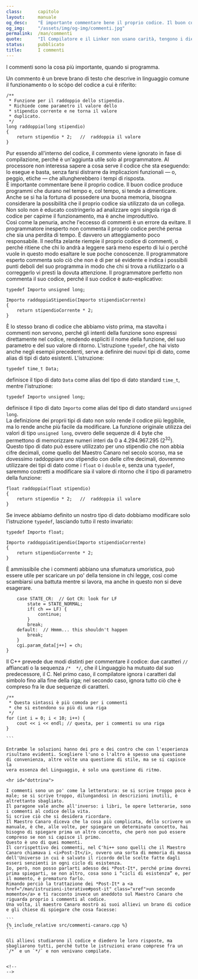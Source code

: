 ```yaml
---
class:      capitolo
layout:     manuale
og_desc:    "È importante commentare bene il proprio codice. Il buon codice produce programmi che durano nel tempo e, col tempo, si tende a dimenticare."
og_img:     "/assets/img/og-img/commenti.jpg"
permalink:  /man/commenti
quote:      "Il Compilatore e il Linker non usano carità, tengono i diecimila oggetti per cani di paglia"
status:     pubblicato
title:      I commenti
---
```


I commenti sono la cosa più importante, quando si programma.

Un commento è un breve brano di testo che descrive in linguaggio comune il funzionamento o lo scòpo del codice a cui è riferito:

```
/**
 * Funzione per il raddoppio dello stipendio.
 * Richiede come parametro il valore dello 
 * stipendio corrente e ne torna il valore 
 * duplicato.
 */
long raddoppia(long stipendio)
{
    return stipendio * 2;   //  raddoppia il valore 
}
```

Pur essendo all'interno del codice, il commento viene ignorato in fase di compilazione, perché è un'aggiunta utile solo al programmatore. 
Al processore non interessa sapere a cosa serve il codice che sta eseguendo: lo esegue e basta, senza farsi distrarre da implicazioni funzionali &mdash; o, peggio, etiche &mdash; che allungherebbero i tempi di risposta.  
È importante commentare bene il proprio codice.
Il buon codice produce programmi che durano nel tempo e, col tempo, si tende a dimenticare.
Anche se si ha la fortuna di possedere una buona memoria, bisogna considerare la possibilità che il proprio codice sia utilizzato da un collega. 
Non solo non è educato costringerlo ad analizzare ogni singola riga di codice per capirne il funzionamento, ma è anche improduttivo.  
Così come la penuria, anche l'eccesso di commenti è un errore da evitare.
Il programmatore inesperto non commenta il proprio codice perché pensa che sia una perdita di tempo. È davvero un atteggiamento poco responsabile.
Il neofita zelante riempie il proprio codice di commenti, o perché ritiene che chi lo andrà a leggere sarà meno esperto di lui o perché vuole in questo modo esaltare le sue poche conoscenze.
Il programmatore esperto commenta solo ciò che non è di per sé evidente e indica i possibili punti deboli del suo programma in modo che chi si trova a riutilizzarlo o a correggerlo vi presti la dovuta attenzione.
Il programmatore perfetto non commenta il suo codice, perché il suo codice è auto-esplicativo:

```
typedef Importo unsigned long;

Importo raddoppiaStipendio(Importo stipendioCorrente)
{
    return stipendioCorrente * 2;   
}
```

È lo stesso brano di codice che abbiamo visto prima, ma stavolta i commenti non servono, perché gli intenti della funzione sono espressi direttamente nel codice, rendendo espliciti il nome della funzione, del suo parametro e del suo valore di ritorno.
L'istruzione `typedef`, che hai visto anche negli esempii precedenti, serve a  definire dei nuovi tipi di dato, come alias di tipi di dato esistenti.
L'istruzione:

```
typedef time_t Data;
```

definisce il tipo di dato `Data` come alias del tipo di dato standard `time_t`, mentre l'istruzione:

```
typedef Importo unsigned long;
```

definisce il tipo di dato `Importo` come alias del tipo di dato standard `unsigned long`.  
La definizione dei proprii tipi di dato non solo rende il codice più leggibile, ma lo rende anche più facile da modificare.
La funzione originale utilizza dei valori di tipo `unsigned long`, ovvero delle sequenze di 4 byte che permettono di memorizzare numeri interi da 0 a 4.294.967.295 (2<sup>32</sup>).
Questo tipo di dato può essere utilizzato per uno stipendio che non abbia cifre decimali, come quello del Maestro Canaro nel secolo scorso, ma se dovessimo raddoppiare uno stipendio con delle cifre decimali, dovremmo utilizzare dei tipi di dato come i `float` o i `double` e, senza una `typedef`, saremmo costretti a modificare sia il valore di ritorno che il tipo di parametro della funzione:

```
float raddoppia(float stipendio)
{
    return stipendio * 2;   //  raddoppia il valore 
}
```  
Se invece abbiamo definito un nostro tipo di dato dobbiamo modificare solo l'istruzione `typedef`, lasciando tutto il resto invariato:


```
typedef Importo float;

Importo raddoppiaStipendio(Importo stipendioCorrente)
{
    return stipendioCorrente * 2;   
}
```

È ammissibile che i commenti abbiano una sfumatura umoristica, può
essere utile per scaricare un po' della tensione in chi legge, così come
scambiarsi una battuta mentre si lavora, ma anche in questo non si deve
esagerare.

```
    case STATE_CR:  // Got CR: look for LF 
        state = STATE_NORMAL;
        if( ch == LF) {
            continue;
        }
        break;
    default:  // Hmmm... this shouldn't happen
        break;
    }
    cgi.param_data[j++] = ch;
}
```

Il C++ prevede due modi distinti per commentare il codice: due caratteri
`//` affiancati o la sequenza `/*  */`, che il Linguaggio ha mutuato dal
suo predecessore, il C.
Nel primo caso, il compilatore ignora i caratteri dal simbolo fino alla
fine della riga; nel secondo caso, ignora tutto ciò che è compreso fra
le due sequenze di caratteri.

````
/**
 * Questa sintassi è più comoda per i commenti 
 * che si estendono su più di una riga
 */
for (int i = 0; i < 10; i++) {
    cout << i << endl; // questa, per i commenti su una riga
}

```

Entrambe le soluzioni hanno dei pro e dei contro che con l'esperienza
risultano evidenti. Scegliere l'uno o l'altro è spesso una questione
di convenienza, altre volte una questione di stile, ma se si capisce la
vera essenza del Linguaggio, è solo una questione di ritmo.

<hr id="dottrina">

I commenti sono un po' come la letteratura: se si scrive troppo poco è male; se si scrive troppo, dilungandosi in descrizioni inutili, è altrettanto sbagliato. 
Il paragone vale anche all'inverso: i libri, le opere letterarie, sono i commenti al codice della vita. 
Si scrive ciò che si desidera ricordare.  
Il Maestro Canaro diceva che la cosa più complicata, dello scrivere un manuale, è che, alle volte, per spiegare un determinato concetto, hai bisogno di spiegare prima un altro concetto, che però non può essere compreso se non si capisce il primo. 
Questo è uno di quei momenti.
Il corrispettivo dei commenti, nel C'hi++ sono quelli che il Maestro Canaro chiamava i <i>Post-It</i>, ovvero una sorta di memoria di massa dell'Universo in cui è salvato il ricordo delle scelte fatte dagli esseri senzienti in ogni ciclo di esistenza. 
Io, però, non posso parlarti adesso dei *Post-It*, perché prima dovrei prima spiegarti, se non altro, cosa sono i “cicli di esistenza” e, per il momento, è prematuro farlo.
Rimando perciò la trattazione dei *Post-It* a <a href="/man/istruzioni-iterative#post-it" class="xref">un secondo momento</a> e ti racconto invece un aneddoto sul Maestro Canaro che riguarda proprio i commenti al codice.  
Una volta, il maestro Canaro mostrò ai suoi allievi un brano di codice e gli chiese di spiegare che cosa facesse:

```
{% include_relative src/commenti-canaro.cpp %}
```

Gli allievi studiarono il codice e diedero le loro risposte, ma sbagliarono tutti, perché tutte le istruzioni erano comprese fra un `/*` e un `*/` e non venivano compilate.


<!--
-->
